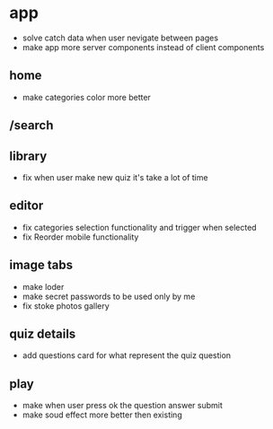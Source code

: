 # app

- solve catch data when user nevigate between pages
- make app more server components instead of client components

## home

- make categories color more better

## /search

## library

- fix when user make new quiz it's take a lot of time

## editor

- fix categories selection functionality and trigger when selected
- fix Reorder mobile functionality

## image tabs

- make loder
- make secret passwords to be used only by me
- fix stoke photos gallery

## quiz details

- add questions card for what represent the quiz question

## play

- make when user press ok the question answer submit
- make soud effect more better then existing

